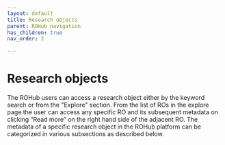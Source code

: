 ```yaml
---
layout: default
title: Research objects
parent: ROHub navigation
has_children: true
nav_order: 2

---
```


# Research objects

The ROHub users can access a research object either by the keyword search or from the "Explore" section. From the list of ROs in the explore page the user can access any specific RO and its subsequent metadata on clicking “Read more” on the right hand side of the adjacent RO. The metadata of a specific research object in the ROHub platform can be categorized in various subsections as described below.
